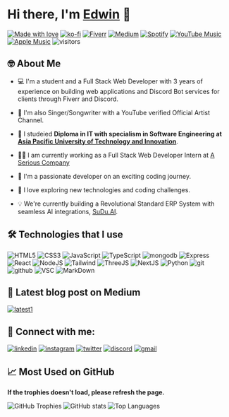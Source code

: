 # Hi there, I'm [Edwin](https://notedwin.codes) 👋
[![Made with love](https://img.shields.io/badge/-Made%20With%20Love-DD2476?style=flat-square&logo=github&logoColor=white)](https://github.com/notedwin-dev)
[![ko-fi](https://img.shields.io/badge/-Support_Me_On_Ko--fi-black?style=flat-square&logo=kofi&logoColor=white)](https://ko-fi.com/J3J7PPGKH)
[![Fiverr](https://img.shields.io/badge/Fiverr-1DBF73?style=flat-square&logo=fiverr&logoColor=white)](https://www.fiverr.com/edwin_2004)
[![Medium](https://img.shields.io/badge/-Medium-000?style=flat-square&logo=Medium&logoColor=white&&link=https://medium.com/@weltonfelix)](https://medium.com/@notedwin)
[![Spotify](https://img.shields.io/badge/Spotify-1ED760?&style=flat-square&logo=spotify&logoColor=white)](https://open.spotify.com/artist/2QktWJstHjQfA3gYf4M2va)
[![YouTube Music](https://img.shields.io/badge/YouTube_Music-FF0000?style=flat-square&logo=youtube-music&logoColor=white&)](https://youtube.com/@NotEdwinOfficial)
[![Apple Music](https://img.shields.io/badge/Apple_Music-F34E68?style=flat-square&logo=apple-music&logoColor=white)](https://music.apple.com/my/artist/notedwin/1539958314)
![visitors](https://visitor-badge.laobi.icu/badge?page_id=notedwin-dev.visitor-badge)

## 🤓 About Me
- 💻 I'm a student and a Full Stack Web Developer with 3 years of experience on building web applications and Discord Bot services for clients through Fiverr and Discord.

- 🎹 I'm also Singer/Songwriter with a YouTube verified Official Artist Channel.

- 📖 I studeied **Diploma in IT with specialism in Software Engineering at [Asia Pacific University of Technology and Innovation](https://new.apu.edu.my/)**.

- 👨‍💻 I am currently working as a Full Stack Web Developer Intern at [A Serious Company](https://aserious.co)

- 🚀 I'm a passionate developer on an exciting coding journey.

- 🔭 I love exploring new technologies and coding challenges.

- 💡 We're currently building a Revolutional Standard ERP System with seamless AI integrations, [SuDu.AI](https://sudu.ai).

## 🛠️ Technologies that I use
![HTML5](https://img.shields.io/badge/html%205-grey?style=for-the-badge&logo=html5&logoColor=white&labelColor=8E2DE2)
![CSS3](https://img.shields.io/badge/css%203-grey?style=for-the-badge&logo=css3&logoColor=white&labelColor=8E2DE2)
![JavaScript](https://img.shields.io/badge/-JavaScript-grey?style=for-the-badge&logo=javascript&logoColor=white&labelColor=8E2DE2)
![TypeScript](https://img.shields.io/badge/-TypeScript-grey?style=for-the-badge&logo=typescript&logoColor=white&labelColor=8E2DE2)
![mongodb](https://img.shields.io/badge/-mongodb-grey?style=for-the-badge&logo=mongodb&logoColor=white&labelColor=8E2DE2)
![Express](https://img.shields.io/badge/ExpressJS-grey?style=for-the-badge&logo=express&logoColor=white&labelColor=8E2DE2)
![React](https://img.shields.io/badge/React-grey?style=for-the-badge&logo=react&logoColor=white&labelColor=8E2DE2)
![NodeJS](https://img.shields.io/badge/NodeJS-grey?style=for-the-badge&logo=nodedotjs&logoColor=white&labelColor=8E2DE2)
![Tailwind](https://img.shields.io/badge/Tailwind%20CSS-grey?style=for-the-badge&logo=tailwindcss&logoColor=white&labelColor=8E2DE2)
![ThreeJS](https://img.shields.io/badge/ThreeJS-grey?style=for-the-badge&logo=three.js&logoColor=white&labelColor=8E2DE2)
![NextJS](https://img.shields.io/badge/NextJS-grey?style=for-the-badge&logo=nextdotjs&logoColor=white&labelColor=8E2DE2)
![Python](https://img.shields.io/badge/-python-grey?style=for-the-badge&logo=python&logoColor=white&labelColor=8E2DE2)
![git](https://img.shields.io/badge/-git-grey?style=for-the-badge&logo=git&logoColor=white&labelColor=8E2DE2)
![github](https://img.shields.io/badge/-github-grey?style=for-the-badge&logo=github&logoColor=white&labelColor=8E2DE2)
![VSC](https://img.shields.io/badge/VSCode-grey?style=for-the-badge&logo=visual%20studio%20code&logoColor=white&labelColor=8E2DE2)
![MarkDown](https://img.shields.io/badge/-Markdown-grey?style=for-the-badge&logo=Markdown&logoColor=white&labelColor=8E2DE2)

## 📝 Latest blog post on Medium
[![latest1](https://github-readme-medium-recent-article.vercel.app/medium/@notedwin/0)](https://github-readme-medium-recent-article.vercel.app/medium/@notedwin/0)
<!-- TEMPORARILYY COMMENTING IT OUT UNTIL I RELEASE MORE BLOG POSTS
[![latest2](https://github-readme-medium-recent-article.vercel.app/medium/@notedwin/1)](https://github-readme-medium-recent-article.vercel.app/medium/@notedwin/1)
[![latest3](https://github-readme-medium-recent-article.vercel.app/medium/@notedwin/2)](https://github-readme-medium-recent-article.vercel.app/medium/@notedwin/2)
-->

## 🤝 Connect with me:
[![linkedin](https://img.shields.io/badge/LinkedIn-0077B5?style=for-the-badge&logo=linkedin&logoColor=white)](https://www.linkedin.com/in/edwin-ng2404/)
[![instagram](https://img.shields.io/badge/Instagram-E4405F?style=for-the-badge&logo=instagram&logoColor=white)](https://www.instagram.com/edwin.nggggggggg/)
[![twitter](https://img.shields.io/badge/X-000000?style=for-the-badge&logo=x&logoColor=white)](https://twitter.com/_Edwin_Ng_)
[![discord](https://img.shields.io/badge/Discord-5865F2?style=for-the-badge&logo=discord&logoColor=white)](https://discord.com/users/235721297244585984)
[![gmail](https://img.shields.io/badge/Gmail-D14836?style=for-the-badge&logo=gmail&logoColor=white)](mailto:notedwin.codes@gmail.com)

## 📈 Most Used on GitHub

**If the trophies doesn't load, please refresh the page.**

![GitHub Trophies](https://github-profile-trophy.vercel.app/?username=notedwin-dev&row=1&no-bg=true)
![GitHub stats](https://github-readme-stats-edwin15857.vercel.app/api?username=notedwin-dev&include_all_commits=true&count_private=true&show_icons=true&line_height=20&title_color=7A7ADB&icon_color=2234AE&text_color=D3D3D3&bg_color=0,000000,130F40&rank_icon=github)
![Top Languages](https://github-readme-stats-edwin15857.vercel.app/api/top-langs?username=notedwin-dev&show_icons=true&layout=compact&&title_color=7A7ADB&icon_color=2234AE&text_color=D3D3D3&bg_color=0,000000,130F40)
